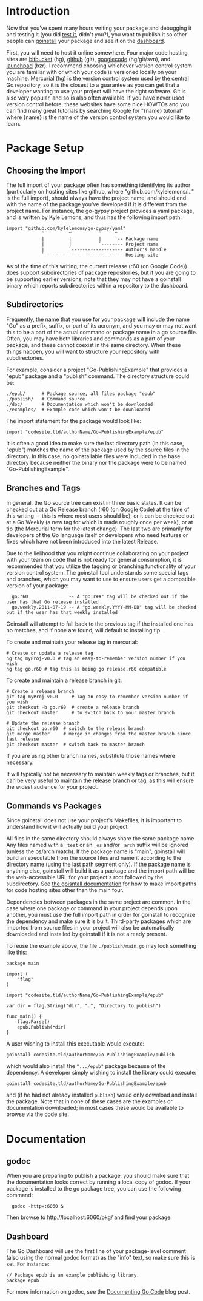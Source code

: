 # Introduction
Now that you've spent many hours writing your package and debugging it and testing it (you did [test it](wiki/TableDrivenTests), didn't you?), you want to publish it so other people can [goinstall](http://golang.org/cmd/goinstall) your package and see it on the [dashboard](http://godashboard.appspot.com/package).

First, you will need to host it online somewhere.  Four major code hosting sites are [bitbucket](http://bitbucket.org/) (hg), [github](http://github.com/) (git), [googlecode](http://code.google.com/projecthosting/) (hg/git/svn), and [launchpad](http://launchpad.net) (bzr).  I recommend choosing whichever version control system you are familiar with or which your code is versioned locally on your machine.  Mercurial (hg) is the version control system used by the central Go repository, so it is the closest to a guarantee as you can get that a developer wanting to use your project will have the right software.  Git is also very popular, and so is also often available.  If you have never used version control before, these websites have some nice HOWTOs and you can find many great tutorials by searching Google for "{name} tutorial" where {name} is the name of the version control system you would like to learn.

# Package Setup
## Choosing the Import
The full import of your package often has something identifying its author (particularly on hosting sites like github, where "github.com/kylelemons/..." is the full import), should always have the project name, and should end with the name of the package you've developed if it is different from the project name.  For instance, the go-gypsy project provides a yaml package, and is written by Kyle Lemons, and thus has the following import path:
```
import "github.com/kylelemons/go-gypsy/yaml"
             ^         ^          ^     ^
             |         |          |     `-- Package name
             |         |          `-------- Project name
             |         `------------------- Author's handle
             `----------------------------- Hosting site
```

As of the time of this writing, the current release (r60 (on Google Code)) does support subdirectories of package repositories, but if you are going to be supporting earlier versions, note that they may not have a goinstall binary which reports subdirectories within a repository to the dashboard.

## Subdirectories

Frequently, the name that you use for your package will include the name "Go" as a prefix, suffix, or part of its acronym, and you may or may not want this to be a part of the actual command or package name in a go source file.  Often, you may have both libraries and commands as a part of your package, and these cannot coexist in the same directory.  When these things happen, you will want to structure your repository with subdirectories.

For example, consider a project "Go-PublishingExample" that provides a "epub" package and a "publish" command.  The directory structure could be:
```
./epub/      # Package source, all files package "epub"
./publish/   # Command source
./doc/       # Documentation which won't be downloaded
./examples/  # Example code which won't be downloaded
```

The import statement for the package would look like:
```
import "codesite.tld/authorName/Go-PublishingExample/epub"
```

It is often a good idea to make sure the last directory path (in this case, "epub") matches the name of the package used by the source files in the directory.  In this case, no goinstallable files were included in the base directory because neither the binary nor the package were to be named "Go-PublishingExample".

## Branches and Tags
In general, the Go source tree can exist in three basic states.  It can be checked out at a Go Release branch (r60 (on Google Code) at the time of this writing -- this is where most users should be), or it can be checked out at a Go Weekly (a new tag for which is made roughly once per week), or at tip (the Mercurial term for the latest change).  The last two are primarily for developers of the Go language itself or developers who need features or fixes which have not been introduced into the latest Release.

Due to the lielihood that you might continue collaborating on your project with your team on code that is not ready for general consumption, it is recommended that you utilize the tagging or branching functionality of your version control system.  The goinstall tool understands some special tags and branches, which you may want to use to ensure users get a compatible version of your package:
```
  go.r60               -- A "go.r##" tag will be checked out if the user has that Go release installed
  go.weekly.2011-07-19 -- A "go.weekly.YYYY-MM-DD" tag will be checked out if the user has that weekly installed
```

Goinstall will attempt to fall back to the previous tag if the installed one has no matches, and if none are found, will default to installing tip.

To create and maintain your release tag in mercurial:
```
# Create or update a release tag
hg tag myProj-v0.0 # tag an easy-to-remember version number if you wish
hg tag go.r60 # tag this as being go release.r60 compatible
```

To create and maintain a release branch in git:
```
# Create a release branch
git tag myProj-v0.0     # Tag an easy-to-remember version number if you wish
git checkout -b go.r60  # create a release branch
git checkout master     # to switch back to your master branch

# Update the release branch
git checkout go.r60  # switch to the release branch
git merge master     # merge in changes from the master branch since last release
git checkout master  # switch back to master branch
```
If you are using other branch names, substitute those names where necessary.

It will typically not be necessary to maintain weekly tags or branches, but it can be very useful to maintain the release branch or tag, as this will ensure the widest audience for your project.

## Commands vs Packages
Since goinstall does not use your project's Makefiles, it is important to understand how it will actually build your project.

All files in the same directory should always share the same package name.  Any files named with a ` _test ` or an ` _os ` and/or ` _arch ` suffix will be ignored (unless the os/arch match).  If the package name is "main", goinstall will build an executable from the source files and name it according to the directory name (using the last path segment only).  If the package name is anything else, goinstall will build it as a package and the import path will be the web-accessible URL for your project's root followed by the subdirectory.  See [the goisntall documentation](http://golang.org/cmd/goinstall) for how to make import paths for code hosting sites other than the main four.

Dependencies between packages in the same project are common.  In the case where one package or command in your project depends upon another, you must use the full import path in order for goinstall to recognize the dependency and make sure it is built.  Third-party packages which are imported from source files in your project will also be automatically downloaded and installed by goinstall if it is not already present.

To reuse the example above, the file ` ./publish/main.go ` may look something like this:
```
package main

import (
	"flag"
)

import "codesite.tld/authorName/Go-PublishingExample/epub"

var dir = flag.String("dir", ".", "Directory to publish")

func main() {
	flag.Parse()
	epub.Publish(*dir)
}
```

A user wishing to install this executable would execute:
```
goinstall codesite.tld/authorName/Go-PublishingExample/publish
```
which would also install the ` ".../epub" ` package because of the dependency.  A developer simply wishing to install the library could execute:
```
goinstall codesite.tld/authorName/Go-PublishingExample/epub
```
and (if he had not already installed ` publish `) would only download and install the package.  Note that in none of these cases are the examples or documentation downloaded; in most cases these would be available to browse via the code site.

# Documentation
## godoc
When you are preparing to publish a package, you should make sure that the documentation looks correct by running a local copy of godoc.  If your package is installed to the go package tree, you can use the following command:
```
  godoc -http=:6060 &
```

Then browse to http://localhost:6060/pkg/ and find your package.

## Dashboard
The Go Dashboard will use the first line of your package-level comment (also using the normal godoc format) as the "info" text, so make sure this is set.  For instance:

```
// Package epub is an example publishing library.
package epub
```

For more information on godoc, see the [Documenting Go Code](http://blog.golang.org/2011/03/godoc-documenting-go-code.html) blog post.